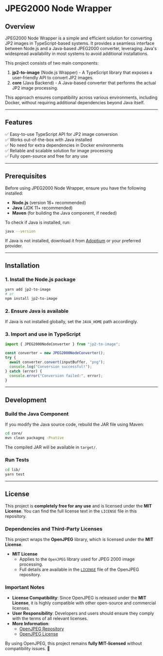 # JPEG2000 Node Wrapper

## Overview
JPEG2000 Node Wrapper is a simple and efficient solution for converting JP2 images in TypeScript-based systems. It provides a seamless interface between Node.js and a Java-based JPEG2000 converter, leveraging Java's widespread availability in most systems to avoid additional installations.

This project consists of two main components:
1. **jp2-to-image** (Node.js Wrapper) - A TypeScript library that exposes a user-friendly API to convert JP2 images.
2. **core** (Java Backend) - A Java-based converter that performs the actual JP2 image processing.

This approach ensures compatibility across various environments, including Docker, without requiring additional dependencies beyond Java itself.

---

## Features
✅ Easy-to-use TypeScript API for JP2 image conversion  
✅ Works out-of-the-box with Java installed  
✅ No need for extra dependencies in Docker environments  
✅ Reliable and scalable solution for image processing  
✅ Fully open-source and free for any use  

---

## Prerequisites
Before using JPEG2000 Node Wrapper, ensure you have the following installed:

- **Node.js** (version 16+ recommended)
- **Java** (JDK 11+ recommended)
- **Maven** (for building the Java component, if needed)

To check if Java is installed, run:
```sh
java --version
```
If Java is not installed, download it from [Adoptium](https://adoptium.net/) or your preferred provider.

---

## Installation
### 1. Install the Node.js package
```sh
yarn add jp2-to-image
# or
npm install jp2-to-image
```

### 2. Ensure Java is available
If Java is not installed globally, set the `JAVA_HOME` path accordingly.

### 3. Import and use in TypeScript
```typescript
import { JPEG2000NodeConverter } from "jp2-to-image";

const converter = new JPEG2000NodeConverter();
try {
  await converter.convert(inputBuffer, "png");
  console.log("Conversion successful!");
} catch (error) {
  console.error("Conversion failed:", error);
}
```
---
## Development
### Build the Java Component
If you modify the Java source code, rebuild the JAR file using Maven:
```sh
cd core/
mvn clean packageq -Pnative
```
The compiled JAR will be available in `target/`.

### Run Tests
```sh
cd lib/
yarn test
```

---

## License  

This project is **completely free for any use** and is licensed under the **MIT License**. You can find the full license text in the `LICENSE` file in this repository.  

### Dependencies and Third-Party Licenses  

This project wraps the **OpenJPEG** library, which is licensed under the **MIT License**.  

- **MIT License**  
  - Applies to the `OpenJPEG` library used for JPEG 2000 image processing.  
  - Full details are available in the [`LICENSE`](https://github.com/uclouvain/openjpeg/blob/master/LICENSE) file of the OpenJPEG repository.  

### Important Notes  

- **License Compatibility**: Since OpenJPEG is released under the **MIT License**, it is highly compatible with other open-source and commercial licenses.  
- **User Responsibility**: Developers and users should ensure they comply with the terms of all relevant licenses.  
- **More Information**:  
  - [OpenJPEG Repository](https://github.com/uclouvain/openjpeg)  
  - [OpenJPEG License](https://github.com/uclouvain/openjpeg/blob/master/LICENSE)  

By using OpenJPEG, this project remains **fully MIT-licensed** without compatibility issues. 🚀  
